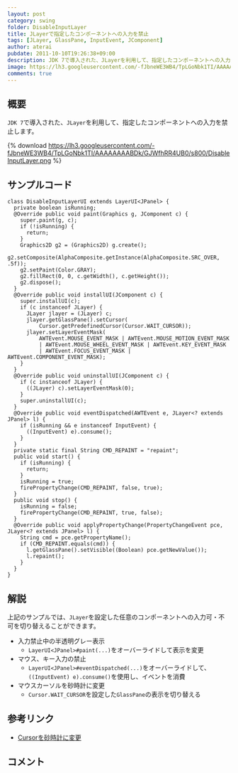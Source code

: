 ```yaml
---
layout: post
category: swing
folder: DisableInputLayer
title: JLayerで指定したコンポーネントへの入力を禁止
tags: [JLayer, GlassPane, InputEvent, JComponent]
author: aterai
pubdate: 2011-10-10T19:26:38+09:00
description: JDK 7で導入された、JLayerを利用して、指定したコンポーネントへの入力を禁止します。
image: https://lh3.googleusercontent.com/-fJbneWE3WB4/TpLGoNbk1TI/AAAAAAAABDk/GJWfhRR4UB0/s800/DisableInputLayer.png
comments: true
---
```

## 概要
`JDK 7`で導入された、`JLayer`を利用して、指定したコンポーネントへの入力を禁止します。

{% download https://lh3.googleusercontent.com/-fJbneWE3WB4/TpLGoNbk1TI/AAAAAAAABDk/GJWfhRR4UB0/s800/DisableInputLayer.png %}

## サンプルコード
<pre class="prettyprint"><code>class DisableInputLayerUI extends LayerUI&lt;JPanel&gt; {
  private boolean isRunning;
  @Override public void paint(Graphics g, JComponent c) {
    super.paint(g, c);
    if (!isRunning) {
      return;
    }
    Graphics2D g2 = (Graphics2D) g.create();
    g2.setComposite(AlphaComposite.getInstance(AlphaComposite.SRC_OVER, .5f));
    g2.setPaint(Color.GRAY);
    g2.fillRect(0, 0, c.getWidth(), c.getHeight());
    g2.dispose();
  }
  @Override public void installUI(JComponent c) {
    super.installUI(c);
    if (c instanceof JLayer) {
      JLayer jlayer = (JLayer) c;
      jlayer.getGlassPane().setCursor(
          Cursor.getPredefinedCursor(Cursor.WAIT_CURSOR));
      jlayer.setLayerEventMask(
          AWTEvent.MOUSE_EVENT_MASK | AWTEvent.MOUSE_MOTION_EVENT_MASK
          | AWTEvent.MOUSE_WHEEL_EVENT_MASK | AWTEvent.KEY_EVENT_MASK
          | AWTEvent.FOCUS_EVENT_MASK | AWTEvent.COMPONENT_EVENT_MASK);
    }
  }
  @Override public void uninstallUI(JComponent c) {
    if (c instanceof JLayer) {
      ((JLayer) c).setLayerEventMask(0);
    }
    super.uninstallUI(c);
  }
  @Override public void eventDispatched(AWTEvent e, JLayer&lt;? extends JPanel&gt; l) {
    if (isRunning &amp;&amp; e instanceof InputEvent) {
      ((InputEvent) e).consume();
    }
  }
  private static final String CMD_REPAINT = "repaint";
  public void start() {
    if (isRunning) {
      return;
    }
    isRunning = true;
    firePropertyChange(CMD_REPAINT, false, true);
  }
  public void stop() {
    isRunning = false;
    firePropertyChange(CMD_REPAINT, true, false);
  }
  @Override public void applyPropertyChange(PropertyChangeEvent pce, JLayer&lt;? extends JPanel&gt; l) {
    String cmd = pce.getPropertyName();
    if (CMD_REPAINT.equals(cmd)) {
      l.getGlassPane().setVisible((Boolean) pce.getNewValue());
      l.repaint();
    }
  }
}
</code></pre>

## 解説
上記のサンプルでは、`JLayer`を設定した任意のコンポーネントへの入力可・不可を切り替えることができます。

- 入力禁止中の半透明グレー表示
    - `LayerUI<JPanel>#paint(...)`をオーバーライドして表示を変更
- マウス、キー入力の禁止
    - `LayerUI<JPanel>#eventDispatched(...)`をオーバーライドして、`((InputEvent) e).consume()`を使用し、イベントを消費
- マウスカーソルを砂時計に変更
    - `Cursor.WAIT_CURSOR`を設定した`GlassPane`の表示を切り替える

<!-- dummy comment line for breaking list -->

## 参考リンク
- [Cursorを砂時計に変更](http://ateraimemo.com/Swing/WaitCursor.html)

<!-- dummy comment line for breaking list -->

## コメント
